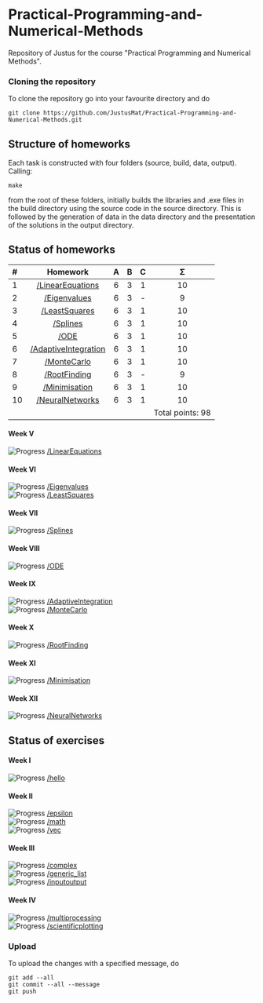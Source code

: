 # Practical-Programming-and-Numerical-Methods
Repository of Justus for the course "Practical Programming and Numerical Methods".
### Cloning the repository
To clone the repository go into your favourite directory and do 
```
git clone https://github.com/JustusMat/Practical-Programming-and-Numerical-Methods.git
```
## Structure of homeworks
Each task is constructed with four folders (source, build, data, output). Calling:
```
make
```
from the root of these folders, initially builds the libraries and .exe files in the build 
directory using the source code in the source directory. This is followed by the generation of data in the 
data directory and the presentation of the solutions in the output directory.
## Status of homeworks

| #   |                    Homework                    |  A  | B | C |        Σ         |  
|:----|:----------------------------------------------:|:---:|:-:|:-:|:----------------:|
|1| [/LinearEquations](/Homeworks/LinearEquations) |6| 3 | 1 |        10        |
|2| [/Eigenvalues](/Homeworks/Eigenvalues) |6| 3 | - |        9         |
|3| [/LeastSquares](/Homeworks/LeastSquares) |6| 3 | 1 |        10        |
|4| [/Splines](/Homeworks/Splines) |6| 3 | 1 |        10        |
|5| [/ODE](/Homeworks/ODE) |6| 3 | 1 |        10        |
|6| [/AdaptiveIntegration](/Homeworks/AdaptiveIntegration) |6| 3 | 1 |        10        |
|7| [/MonteCarlo](/Homeworks/MonteCarlo) |6| 3 | 1 |        10        |
|8| [/RootFinding](/Homeworks/RootFinding) |6| 3 | - |        9         |
|9| [/Minimisation](/Homeworks/Minimisation) |6| 3 | 1 |        10        |
|10| [/NeuralNetworks](/Homeworks/NeuralNetworks) |6| 3 | 1 |        10        |
|| ||   |   | Total points: 98 |




#### Week V
![Progress](https://progress-bar.dev/100/?title=/LinearEquations) [/LinearEquations](/Homeworks/LinearEquations)<br />
#### Week VI
![Progress](https://progress-bar.dev/90/?title=/Eigenvalues) [/Eigenvalues](/Homeworks/Eigenvalues)<br />
![Progress](https://progress-bar.dev/100/?title=/LeastSquares) [/LeastSquares](/Homeworks/LeastSquares)<br />
#### Week VII
![Progress](https://progress-bar.dev/100/?title=/Splines) [/Splines](/Homeworks/Splines)<br />
#### Week VIII
![Progress](https://progress-bar.dev/100/?title=/ODE) [/ODE](/Homeworks/ODE)<br />
#### Week IX
![Progress](https://progress-bar.dev/100/?title=/AdaptiveIntegration) [/AdaptiveIntegration](/Homeworks/AdaptiveIntegration)<br />
![Progress](https://progress-bar.dev/100/?title=/MonteCarlo) [/MonteCarlo](/Homeworks/MonteCarlo)<br />
#### Week X
![Progress](https://progress-bar.dev/90/?title=/RootFinding) [/RootFinding](/Homeworks/RootFinding)<br />
#### Week XI
![Progress](https://progress-bar.dev/100/?title=/Minimisation) [/Minimisation](/Homeworks/Minimisation)<br />
#### Week XII
![Progress](https://progress-bar.dev/100/?title=/NeuralNetworks) [/NeuralNetworks](/Homeworks/NeuralNetworks)<br />

## Status of exercises
#### Week I
![Progress](https://progress-bar.dev/100/?title=/hello) [/hello](/Exercises/hello) <br />
#### Week II
![Progress](https://progress-bar.dev/100/?title=/epsilon) [/epsilon](/Exercises/epsilon) <br />
![Progress](https://progress-bar.dev/100/?title=/math) [/math](/Exercises/math)<br />
![Progress](https://progress-bar.dev/100/?title=/vec) [/vec](/Exercises/vec)<br />
#### Week III
![Progress](https://progress-bar.dev/100/?title=/complex) [/complex](/Exercises/complex)<br />
![Progress](https://progress-bar.dev/100/?title=/generic_list) [/generic_list](/Exercises/generic_list)<br />
![Progress](https://progress-bar.dev/100/?title=/inputoutput) [/inputoutput](/Exercises/inputoutput)<br />
#### Week IV
![Progress](https://progress-bar.dev/100/?title=/multiprocessing) [/multiprocessing](/Exercises/multiprocessing)<br />
![Progress](https://progress-bar.dev/100/?title=/scientificplotting) [/scientificplotting](/Exercises/scientificplotting)<br />


### Upload
To upload the changes with a specified message, do
```
git add --all
git commit --all --message
git push 
```